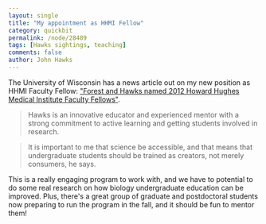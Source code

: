 ```yaml
---
layout: single 
title: "My appointment as HHMI Fellow" 
category: quickbit
permalink: /node/28489
tags: [Hawks sightings, teaching] 
comments: false 
author: John Hawks 
---
```


The University of Wisconsin has a news article out on my new position as HHMI Faculty Fellow: <a href="http://www.news.wisc.edu/20316">"Forest and Hawks named 2012 Howard Hughes Medical Institute Faculty Fellows"</a>.

<blockquote>Hawks is an innovative educator and experienced mentor with a strong commitment to active learning and getting students involved in research.</blockquote>

<blockquote>It is important to me that science be accessible, and that means that undergraduate students should be trained as creators, not merely consumers, he says.</blockquote>

This is a really engaging program to work with, and we have to potential to do some real research on how biology undergraduate education can be improved. Plus, there's a great group of graduate and postdoctoral students now preparing to run the program in the fall, and it should be fun to mentor them!

